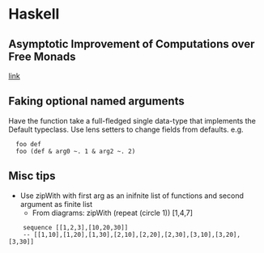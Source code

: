 # Haskell

## Asymptotic Improvement of Computations over Free Monads
[link](http://www.janis-voigtlaender.eu/papers/AsymptoticImprovementOfComputationsOverFreeMonads.pdf)

## Faking optional named arguments

  Have the function take a full-fledged single data-type that implements the Default typeclass.
  Use lens setters to change fields from defaults.
  e.g.
```
  foo def
  foo (def & arg0 ~. 1 & arg2 ~. 2)
```

## Misc tips

  - Use zipWith with first arg as an inifnite list of functions and second argument as finite list
    - From diagrams: zipWith (repeat (circle 1)) [1,4,7]
```
    sequence [[1,2,3],[10,20,30]]
    -- [[1,10],[1,20],[1,30],[2,10],[2,20],[2,30],[3,10],[3,20],[3,30]]
```
